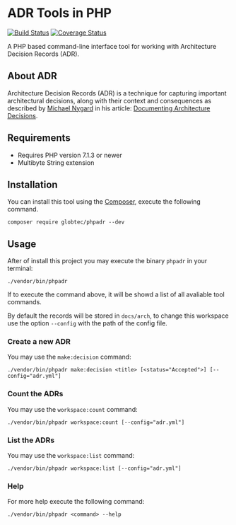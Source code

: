 # ADR Tools in PHP

[![Build Status](https://travis-ci.com/globtec/phpadr.svg?branch=master)](https://travis-ci.com/globtec/phpadr)
[![Coverage Status](https://coveralls.io/repos/github/globtec/phpadr/badge.svg?branch=master)](https://coveralls.io/github/globtec/phpadr?branch=master)

A PHP based command-line interface tool for working with Architecture Decision Records (ADR).

## About ADR

Architecture Decision Records (ADR) is a technique for capturing important architectural decisions, along with their context and consequences as described by [Michael Nygard](https://twitter.com/mtnygard) in his article: [Documenting Architecture Decisions](http://thinkrelevance.com/blog/2011/11/15/documenting-architecture-decisions).

## Requirements

* Requires PHP version 7.1.3 or newer
* Multibyte String extension

##  Installation

You can install this tool using the [Composer](https://getcomposer.org/), execute the following command.

```
composer require globtec/phpadr --dev
```

## Usage

After of install this project you may execute the binary `phpadr` in your terminal:

```
./vendor/bin/phpadr
```

If to execute the command above, it will be showd a list of all avaliable tool commands.

By default the records will be stored in `docs/arch`, to change this workspace use the option `--config` with the path of the config file.

### Create a new ADR

You may use the `make:decision` command:

```
./vendor/bin/phpadr make:decision <title> [<status="Accepted">] [--config="adr.yml"]
```

### Count the ADRs

You may use the `workspace:count` command:

```
./vendor/bin/phpadr workspace:count [--config="adr.yml"]
```

### List the ADRs

You may use the `workspace:list` command:

```
./vendor/bin/phpadr workspace:list [--config="adr.yml"]
```

### Help

For more help execute the following command:

```
./vendor/bin/phpadr <command> --help
```
